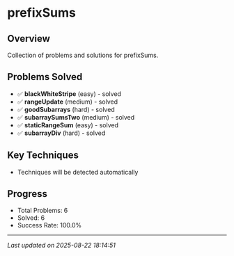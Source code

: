 # prefixSums

## Overview
Collection of problems and solutions for prefixSums.

## Problems Solved
- ✅ **blackWhiteStripe** (easy) - solved
- ✅ **rangeUpdate** (medium) - solved
- ✅ **goodSubarrays** (hard) - solved
- ✅ **subarraySumsTwo** (medium) - solved
- ✅ **staticRangeSum** (easy) - solved
- ✅ **subarrayDiv** (hard) - solved

## Key Techniques
- Techniques will be detected automatically

## Progress
- Total Problems: 6
- Solved: 6
- Success Rate: 100.0%

---
*Last updated on 2025-08-22 18:14:51*

